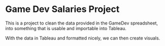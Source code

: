 # Game Dev Salaries Project
This is a project to clean the data provided in the GameDev spreadsheet, into something that is usable and importable into Tableau.

With the data in Tableau and formatted nicely, we can then create visuals.